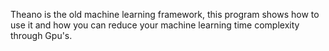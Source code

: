 Theano is the old machine learning framework, this program shows how to use it and how you can reduce your machine learning time complexity through Gpu's.
